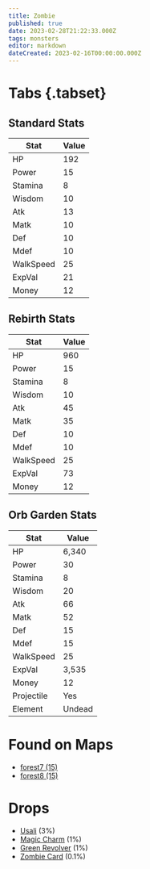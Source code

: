 ```yaml
---
title: Zombie
published: true
date: 2023-02-28T21:22:33.000Z
tags: monsters
editor: markdown
dateCreated: 2023-02-16T00:00:00.000Z
---
```


# Tabs {.tabset}

## Standard Stats

|Stat|Value|
|-|-|
|HP|192|
|Power|15|
|Stamina|8|
|Wisdom|10|
|Atk|13|
|Matk|10|
|Def|10|
|Mdef|10|
|WalkSpeed|25|
|ExpVal|21|
|Money|12|
## Rebirth Stats

|Stat|Value|
|-|-|
|HP|960|
|Power|15|
|Stamina|8|
|Wisdom|10|
|Atk|45|
|Matk|35|
|Def|10|
|Mdef|10|
|WalkSpeed|25|
|ExpVal|73|
|Money|12|
## Orb Garden Stats

|Stat|Value|
|-|-|
|HP|6,340|
|Power|30|
|Stamina|8|
|Wisdom|20|
|Atk|66|
|Matk|52|
|Def|15|
|Mdef|15|
|WalkSpeed|25|
|ExpVal|3,535|
|Money|12|
|Projectile|Yes|
|Element|Undead|

# Found on Maps
 * [forest7 (15)](/maps/forest7)
 * [forest8 (15)](/maps/forest8)

# Drops
 * [Usali](/items/usali) (3%)
 * [Magic Charm](/items/magic-charm) (1%)
 * [Green Revolver](/items/green-revolver) (1%)
 * [Zombie Card](/items/zombie-card) (0.1%)
